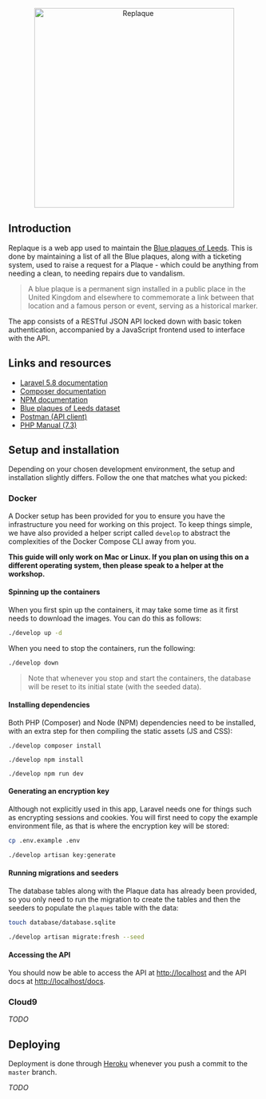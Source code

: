 <p align="center">
    <img alt="Replaque" src="https://i.ibb.co/LDyCz3Z/logo.png" width="400px">
</p>

## Introduction

Replaque is a web app used to maintain the [Blue plaques of Leeds](https://datamillnorth.org/dataset/blue-plaques-of-leeds).
This is done by maintaining a list of all the Blue plaques, along with a 
ticketing system, used to raise a request for a Plaque - which could be anything
from needing a clean, to needing repairs due to vandalism.

> A blue plaque is a permanent sign installed in a public place in the United 
> Kingdom and elsewhere to commemorate a link between that location and a famous 
> person or event, serving as a historical marker.

The app consists of a RESTful JSON API locked down with basic token 
authentication, accompanied by a JavaScript frontend used to interface with the
API.

## Links and resources

* [Laravel 5.8 documentation](https://laravel.com/docs/5.8)
* [Composer documentation](https://getcomposer.org/doc)
* [NPM documentation](https://docs.npmjs.com)
* [Blue plaques of Leeds dataset](https://datamillnorth.org/dataset/blue-plaques-of-leeds)
* [Postman (API client)](https://www.getpostman.com)
* [PHP Manual (7.3)](https://www.php.net/docs.php)

## Setup and installation

Depending on your chosen development environment, the setup and installation
slightly differs. Follow the one that matches what you picked:

### Docker

A Docker setup has been provided for you to ensure you have the infrastructure
you need for working on this project. To keep things simple, we have also
provided a helper script called `develop` to abstract the complexities of the 
Docker Compose CLI away from you. 

**This guide will only work on Mac or Linux. If you plan on using this on a 
different operating system, then please speak to a helper at the workshop.**

#### Spinning up the containers

When you first spin up the containers, it may take some time as it first needs
to download the images. You can do this as follows:

```bash
./develop up -d
```

When you need to stop the containers, run the following:

```bash
./develop down
```

> Note that whenever you stop and start the containers, the database will be
> reset to its initial state (with the seeded data).

#### Installing dependencies

Both PHP (Composer) and Node (NPM) dependencies need to be installed, with an
extra step for then compiling the static assets (JS and CSS):

```
./develop composer install

./develop npm install

./develop npm run dev
```

#### Generating an encryption key

Although not explicitly used in this app, Laravel needs one for things such as
encrypting sessions and cookies. You will first need to copy the example 
environment file, as that is where the encryption key will be stored: 

```bash
cp .env.example .env

./develop artisan key:generate
```

#### Running migrations and seeders

The database tables along with the Plaque data has already been provided, so you
only need to run the migration to create the tables and then the seeders to
populate the `plaques` table with the data:

```bash
touch database/database.sqlite

./develop artisan migrate:fresh --seed
```

#### Accessing the API

You should now be able to access the API at [http://localhost](http://localhost)
and the API docs at [http://localhost/docs](http://localhost/docs).

### Cloud9

*TODO*

## Deploying

Deployment is done through [Heroku](https://www.heroku.com) whenever you
push a commit to the `master` branch.

*TODO*
